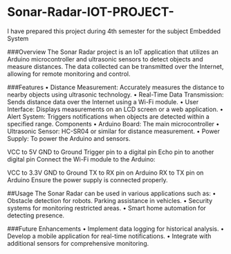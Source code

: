 # Sonar-Radar-IOT-PROJECT-
I have prepared this project during 4th semester for the subject Embedded System 

###Overview
The Sonar Radar project is an IoT application that utilizes an Arduino microcontroller and ultrasonic sensors to detect objects and measure distances. The data collected can be transmitted over the Internet, allowing for remote monitoring and control.

###Features
• Distance Measurement: Accurately measures the distance to nearby objects using ultrasonic technology.
• Real-Time Data Transmission: Sends distance data over the Internet using a Wi-Fi module.
• User Interface: Displays measurements on an LCD screen or a web application.
• Alert System: Triggers notifications when objects are detected within a specified range.
Components
• Arduino Board: The main microcontroller
• Ultrasonic Sensor: HC-SR04 or similar for distance measurement.
• Power Supply: To power the Arduino and sensors.

VCC to 5V
GND to Ground
Trigger pin to a digital pin
Echo pin to another digital pin
Connect the Wi-Fi module to the Arduino:

VCC to 3.3V
GND to Ground
TX to RX pin on Arduino
RX to TX pin on Arduino
Ensure the power supply is connected properly.


##Usage
The Sonar Radar can be used in various applications such as:
• Obstacle detection for robots.
Parking assistance in vehicles.
• Security systems for monitoring restricted areas.
• Smart home automation for detecting presence.

###Future Enhancements
• Implement data logging for historical analysis.
• Develop a mobile application for real-time notifications.
• Integrate with additional sensors for comprehensive monitoring.
